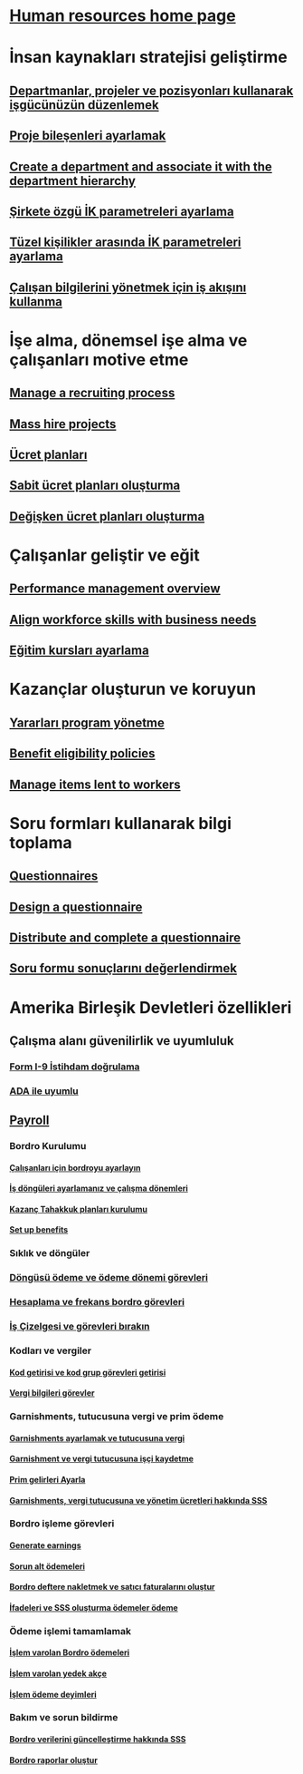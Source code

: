# [Human resources home page](index.md)
# İnsan kaynakları stratejisi geliştirme
## [Departmanlar, projeler ve pozisyonları kullanarak işgücünüzün düzenlemek](departments-jobs-positions.md)
## [Proje bileşenleri ayarlamak](create-job.md)
## [Create a department and associate it with the department hierarchy](create-department-add-department-hierarchy.md)
## [Şirkete özgü İK parametreleri ayarlama](set-up-company-specific-hr-parameters.md)
## [Tüzel kişilikler arasında İK parametreleri ayarlama](set-up-hr-parameters-across-legal-entities.md)
## [Çalışan bilgilerini yönetmek için iş akışını kullanma](workflow-manage-employee-information.md)
# İşe alma, dönemsel işe alma ve çalışanları motive etme
## [Manage a recruiting process](manage-recruiting-process.md)
## [Mass hire projects](mass-hire-projects.md)
## [Ücret planları](compensation-plans.md)
## [Sabit ücret planları oluşturma](create-fixed-compensation-plans.md)
## [Değişken ücret planları oluşturma](create-variable-compensation-plans.md)
# Çalışanlar geliştir ve eğit
## [Performance management overview](performance-management-overview.md)
## [Align workforce skills with business needs](skills.md)
## [Eğitim kursları ayarlama](courses.md)
# Kazançlar oluşturun ve koruyun
## [Yararları program yönetme](manage-benefit-program.md)
## [Benefit eligibility policies](benefit-eligibility-policies.md)
## [Manage items lent to workers](loan-items.md)
# Soru formları kullanarak bilgi toplama
## [Questionnaires](questionnaires.md)
## [Design a questionnaire](design-questionnaires.md)
## [Distribute and complete a questionnaire](distribute-questionnaires.md)
## [Soru formu sonuçlarını değerlendirmek](evaluate-questionnaire-results.md)
# Amerika Birleşik Devletleri özellikleri
## Çalışma alanı güvenilirlik ve uyumluluk
### [Form I-9 İstihdam doğrulama](localizations/noam-usa-form-i-9-verification.md)
### [ADA ile uyumlu](localizations/noam-usa-comply-ada.md)
## [Payroll](localizations/noam-usa-payroll.md)
### Bordro Kurulumu
#### [Çalışanları için bordroyu ayarlayın](localizations/noam-usa-worker-position-payroll-tasks.md)
#### [İş döngüleri ayarlamanız ve çalışma dönemleri](localizations/noam-usa-work-cycle-work-period-tasks.md)
#### [Kazanç Tahakkuk planları kurulumu](localizations/noam-usa-benefit-accrual-plan-tasks.md)
#### [Set up benefits](localizations/noam-usa-benefit-set-up-tasks.md)
### Sıklık ve döngüler
### [Döngüsü ödeme ve ödeme dönemi görevleri](localizations/noam-usa-pay-cycle-pay-period-tasks-sample.md)
### [Hesaplama ve frekans bordro görevleri](localizations/noam-usa-payroll-calculation-frequencies-tasks.md)
### [İş Çizelgesi ve görevleri bırakın](localizations/noam-usa-work-schedule-leave-tasks.md)
### Kodları ve vergiler
#### [Kod getirisi ve kod grup görevleri getirisi](localizations/noam-usa-earning-code-group-tasks.md)
#### [Vergi bilgileri görevler](localizations/noam-usa-tax-information-tasks.md)
### Garnishments, tutucusuna vergi ve prim ödeme
#### [Garnishments ayarlamak ve tutucusuna vergi](localizations/noam-usa-garnishment-tax-levy-set-up-tasks.md)
#### [Garnishment ve vergi tutucusuna işçi kaydetme](localizations/noam-usa-garnishment-tax-levy-enrollment-tasks.md)
#### [Prim gelirleri Ayarla](localizations/noam-usa-premium-earning-setup-tasks.md)
#### [Garnishments, vergi tutucusuna ve yönetim ücretleri hakkında SSS](localizations/noam-usa-garnishment-tax-levy-administrative-fees.md)
### Bordro işleme görevleri
#### [Generate earnings](localizations/noam-usa-earnings-generation-process.md)
#### [Sorun alt ödemeleri](localizations/noam-usa-issue-worker-payments.md)
#### [Bordro deftere nakletmek ve satıcı faturalarını oluştur](localizations/noam-usa-post-payroll-generate-vendor-invoices.md)
#### [İfadeleri ve SSS oluşturma ödemeler ödeme](localizations/noam-usa-pay-statements-payment-generation-process.md)
### Ödeme işlemi tamamlamak
#### [İşlem varolan Bordro ödemeleri](localizations/noam-usa-existing-payroll-payments.md)
#### [İşlem varolan yedek akçe](localizations/noam-usa-existing-earnings.md)
#### [İşlem ödeme deyimleri](localizations/noam-usa-pay-statements.md)
### Bakım ve sorun bildirme
#### [Bordro verilerini güncelleştirme hakkında SSS](localizations/noam-usa-payroll-data-updates.md)
#### [Bordro raporlar oluştur](localizations/noam-usa-generate-payroll-reports.md)

